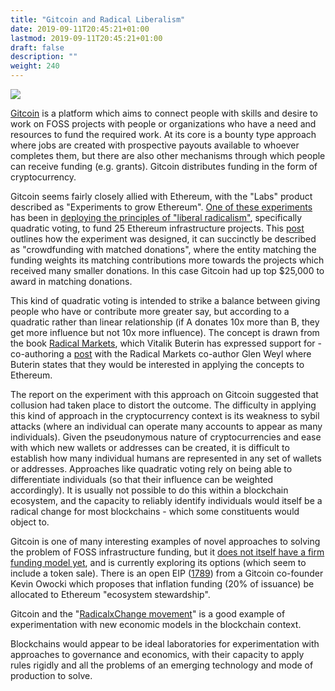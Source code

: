 ```yaml
---
title: "Gitcoin and Radical Liberalism"
date: 2019-09-11T20:45:21+01:00
lastmod: 2019-09-11T20:45:21+01:00
draft: false
description: ""
weight: 240
---
```

![](gitcoin.jpg)

[Gitcoin](https://gitcoin.co/) is a platform which aims to connect people with skills and desire to work on FOSS projects with people or organizations who have a need and resources to fund the required work. At its core is a bounty type approach where jobs are created with prospective payouts available to whoever completes them, but there are also other mechanisms through which people can receive funding (e.g. grants). Gitcoin distributes funding in the form of cryptocurrency.

Gitcoin seems fairly closely allied with Ethereum, with the "Labs" product described as "Experiments to grow Ethereum". [One of these experiments](https://gitcoin.co/blog/radical-results-gitcoins-25k-match/) has been in [deploying the principles of "liberal radicalism"](https://papers.ssrn.com/sol3/papers.cfm?abstract_id=3243656), specifically quadratic voting, to fund 25 Ethereum infrastructure projects. This [post](https://medium.com/gitcoin/experiments-with-liberal-radicalism-ad68e02efd4) outlines how the experiment was designed, it can succinctly be described as "crowdfunding with matched donations", where the entity matching the funding weights its matching contributions more towards the projects which received many smaller donations. In this case Gitcoin had up top $25,000 to award in matching donations.

This kind of quadratic voting is intended to strike a balance between giving people who have or contribute more greater say, but according to a quadratic rather than linear relationship (if A donates 10x more than B, they get more influence but not 10x more influence). The concept is drawn from the book [Radical Markets](http://radicalmarkets.com/), which Vitalik Buterin has expressed support for - co-authoring a [post](https://medium.com/@VitalikButerin/liberation-through-radical-decentralization-22fc4bedc2ac) with the Radical Markets co-author Glen Weyl where Buterin states that they would be interested in applying the concepts to Ethereum.

The report on the experiment with this approach on Gitcoin suggested that collusion had taken place to distort the outcome. The difficulty in applying this kind of approach in the cryptocurrency context is its weakness to sybil attacks (where an individual can operate many accounts to appear as many individuals). Given the pseudonymous nature of cryptocurrencies and ease with which new wallets or addresses can be created, it is difficult to establish how many individual humans are represented in any set of wallets or addresses. Approaches like quadratic voting rely on being able to differentiate individuals (so that their influence can be weighted accordingly). It is usually not possible to do this within a blockchain ecosystem, and the capacity to reliably identify individuals would itself be a radical change for most blockchains - which some constituents would object to.

Gitcoin is one of many interesting examples of novel approaches to solving the problem of FOSS infrastructure funding, but it [does not itself have a firm funding model yet](https://gitcoin.co/not_a_token), and is currently exploring its options (which seem to include a token sale). There is an open EIP ([1789](https://github.com/ethereum/EIPs/issues/1789)) from a Gitcoin co-founder Kevin Owocki which proposes that inflation funding (20% of issuance) be allocated to Ethereum "ecosystem stewardship".

Gitcoin and the "[RadicalxChange movement](https://www.coindesk.com/understanding-the-radicalxchange-movement-and-its-cypherpunk-appeal)" is a good example of experimentation with new economic models in the blockchain context.

Blockchains would appear to be ideal laboratories for experimentation with approaches to governance and economics, with their capacity to apply rules rigidly and all the problems of an emerging technology and mode of production to solve.
